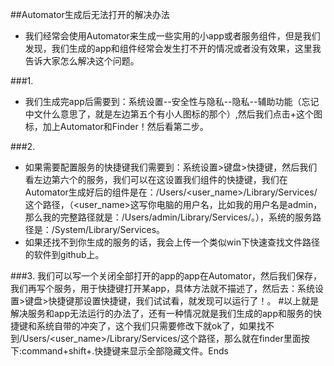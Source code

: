##Automator生成后无法打开的解决办法
- 我们经常会使用Automator来生成一些实用的小app或者服务组件，但是我们发现，我们生成的app和组件经常会发生打不开的情况或者没有效果，这里我告诉大家怎么解决这个问题。
 
###1.
- 我们生成完app后需要到：系统设置--安全性与隐私--隐私--辅助功能（忘记中文什么意思了，就是左边第五个有小人图标的那个）,然后我们点击+这个图标，加上Automator和Finder！然后看第二步。

###2.
- 如果需要配置服务的快捷键我们需要到：系统设置>键盘>快捷键，然后我们看左边第六个的服务，我们可以在这设置我们组件的快捷键，我们在Automator生成好后的组件是在：/Users/<user_name>/Library/Services/这个路径，（<user_name>这写你电脑的用户名，比如我的用户名是admin，那么我的完整路径就是：/Users/admin/Library/Services/。），系统的服务路径是：/System/Library/Services。
- 如果还找不到你生成的服务的话，我会上传一个类似win下快速查找文件路径的软件到github上。

###3.
我们可以写一个关闭全部打开的app的app在Automator，然后我们保存，我们再写个服务，用于快捷键打开某app，具体方法就不描述了，然后去：系统设置>键盘>快捷键那设置快捷键，我们试试看，就发现可以运行了！。
#以上就是解决服务和app无法运行的办法了，还有一种情况就是我们生成的app和服务的快捷键和系统自带的冲突了，这个我们只需要修改下就ok了，如果找不到/Users/<user_name>/Library/Services/这个路径，那么就在finder里面按下:command+shift+.快捷键来显示全部隐藏文件。Ends
